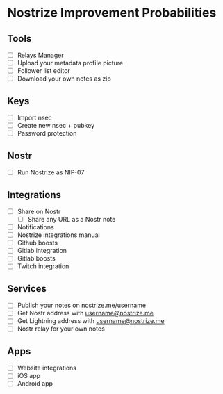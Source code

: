 # Nostrize Improvement Probabilities

## Tools
- [ ] Relays Manager
- [ ] Upload your metadata profile picture
- [ ] Follower list editor
- [ ] Download your own notes as zip

## Keys
- [ ] Import nsec
- [ ] Create new nsec + pubkey
- [ ] Password protection

## Nostr
- [ ] Run Nostrize as NIP-07

## Integrations
- [ ] Share on Nostr
  - [ ] Share any URL as a Nostr note
- [ ] Notifications
- [ ] Nostrize integrations manual
- [ ] Github boosts
- [ ] Gitlab integration
- [ ] Gitlab boosts
- [ ] Twitch integration

## Services
- [ ] Publish your notes on nostrize.me/username
- [ ] Get Nostr address with username@nostrize.me
- [ ] Get Lightning address with username@nostrize.me
- [ ] Nostr relay for your own notes

## Apps
- [ ] Website integrations
- [ ] iOS app
- [ ] Android app
